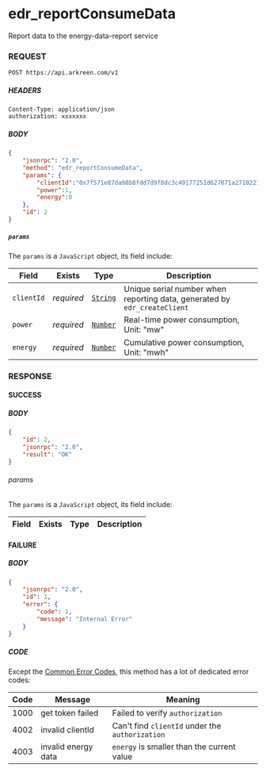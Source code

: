 # edr_reportConsumeData

Report data to the energy-data-report service




### REQUEST

```
POST https://api.arkreen.com/v1
```



##### HEADERS

```
Content-Type: application/json
authorization: xxxxxxx
```



##### BODY

```json
{
    "jsonrpc": "2.0",
    "method": "edr_reportConsumeData",
    "params": {
        "clientId":"0x7f571e87da98b8fdd7d9f8dc3c49177251d627071a27102216f011dd426b3538",
        "power":1,
        "energy":0
    },
    "id": 2
}
```



##### `params`

The `params` is a `JavaScript` object, its field include:

| Field          | Exists     | Type     | Description          |
| -------------- | ---------- | -------- | -------------------- |
| `clientId` | *required* | [`String`](./Types.md#String)  | Unique serial number when reporting data, generated by `edr_createClient` |
| `power` | *required* | [`Number`](./Types.md#Number)  | Real-time power consumption, Unit: "mw" |
| `energy` | *required* | [`Number`](./Types.md#Number)  | Cumulative power consumption, Unit: "mwh" |




### RESPONSE



#### SUCCESS

##### BODY

```json
{
    "id": 2,
    "jsonrpc": "2.0",
    "result": "OK"
}
```


###### params

The `params` is a `JavaScript` object, its field include:

| Field          | Exists     | Type     | Description          |
| -------------- | ---------- | -------- | -------------------- |



#### FAILURE

##### BODY

```json
{
    "jsonrpc": "2.0",
    "id": 1,
    "error": {
        "code": 1,
        "message": "Internal Error"
    }
}
```



##### CODE

Except the [Common Error Codes](../Common/Types.md), this method has a lot of dedicated error codes:

| Code | Message                              | Meaning                         |
| ---- | ------------------------------------ | ------------------------------- |
| 1000 | get token failed | Failed to verify `authorization` |
| 4002 | invalid clientId | Can't find `clientId` under the `authorization` |
| 4003 | invalid energy data | `energy` is smaller than the current value |

